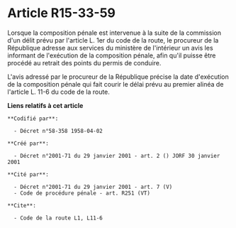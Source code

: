 # Article R15-33-59

Lorsque la composition pénale est intervenue à la suite de la commission d'un délit prévu par l'article L. 1er du code de la
route, le procureur de la République adresse aux services du ministère de l'intérieur un avis les informant de l'exécution de
la composition pénale, afin qu'il puisse être procédé au retrait des points du permis de conduire.

L'avis adressé par le procureur de la République précise la date d'exécution de la composition pénale qui fait courir le
délai prévu au premier alinéa de l'article L. 11-6 du code de la route.

**Liens relatifs à cet article**

	**Codifié par**:

	  - Décret n°58-358 1958-04-02

	**Créé par**:

	  - Décret n°2001-71 du 29 janvier 2001 - art. 2 () JORF 30 janvier 2001

	**Cité par**:

	  - Décret n°2001-71 du 29 janvier 2001 - art. 7 (V)
	  - Code de procédure pénale - art. R251 (VT)

	**Cite**:

	  - Code de la route L1, L11-6
